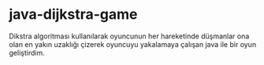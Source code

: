 # java-dijkstra-game
Dikstra algoritması kullanılarak oyuncunun her hareketinde düşmanlar ona olan en yakın uzaklığı çizerek oyuncuyu yakalamaya çalışan java ile bir oyun geliştirdim.

